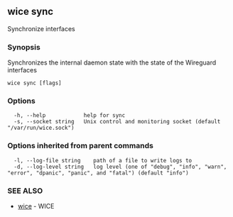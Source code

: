 ## wice sync

Synchronize interfaces

### Synopsis

Synchronizes the internal daemon state with the state of the Wireguard interfaces

```
wice sync [flags]
```

### Options

```
  -h, --help            help for sync
  -s, --socket string   Unix control and monitoring socket (default "/var/run/wice.sock")
```

### Options inherited from parent commands

```
  -l, --log-file string    path of a file to write logs to
  -d, --log-level string   log level (one of "debug", "info", "warn", "error", "dpanic", "panic", and "fatal") (default "info")
```

### SEE ALSO

* [wice](wice.md)	 - WICE

